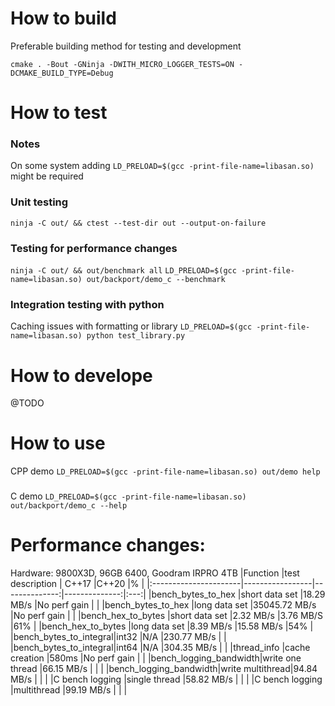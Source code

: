 # How to build
Preferable building method for testing and development

```cmake . -Bout -GNinja -DWITH_MICRO_LOGGER_TESTS=ON -DCMAKE_BUILD_TYPE=Debug```

# How to test

### Notes
On some system adding ```LD_PRELOAD=$(gcc -print-file-name=libasan.so)``` might be required

### Unit testing
```ninja -C out/ && ctest --test-dir out --output-on-failure```

### Testing for performance changes
```ninja -C out/ && out/benchmark all```
```LD_PRELOAD=$(gcc -print-file-name=libasan.so) out/backport/demo_c --benchmark```

### Integration testing with python 
Caching issues with formatting or library
```LD_PRELOAD=$(gcc -print-file-name=libasan.so) python test_library.py```

# How to develope
@TODO

# How to use
CPP demo
```LD_PRELOAD=$(gcc -print-file-name=libasan.so) out/demo help```
###
C demo
```LD_PRELOAD=$(gcc -print-file-name=libasan.so) out/backport/demo_c --help```

# Performance changes:
Hardware: 9800X3D, 96GB 6400, Goodram IRPRO 4TB
|Function               |test description | C++17         |C++20          |%    |
|:----------------------|-----------------|--------------:|--------------:|:---:|
|bench_bytes_to_hex     |short data set   |18.29 MB/s     |No perf gain   |     |
|bench_bytes_to_hex     |long data set    |35045.72 MB/s  |No perf gain   |     |
|bench_hex_to_bytes     |short data set   |2.32 MB/s      |3.76 MB/S      |61%  |
|bench_hex_to_bytes     |long data set    |8.39 MB/s      |15.58 MB/s     |54%  |
|bench_bytes_to_integral|int32            |N/A            |230.77 MB/s    |     |
|bench_bytes_to_integral|int64            |N/A            |304.35 MB/s    |     |
|thread_info            |cache creation   |580ms          |No perf gain   |     |
|bench_logging_bandwidth|write one thread |66.15 MB/s     |               |     |
|bench_logging_bandwidth|write multithread|94.84 MB/s     |               |     |
|C bench logging        |single thread    |58.82 MB/s     |               |     |
|C bench logging        |multithread      |99.19 MB/s     |               |     |
